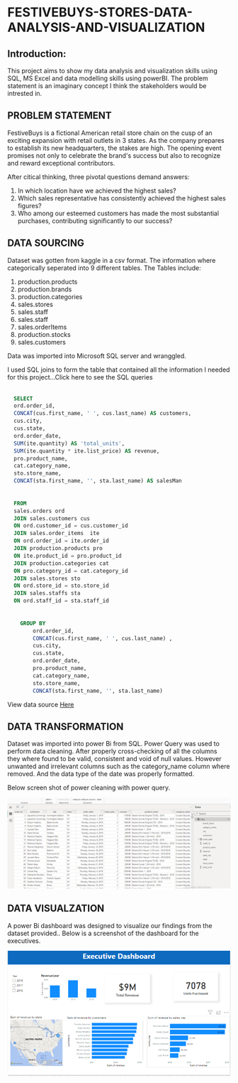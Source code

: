 # FESTIVEBUYS-STORES-DATA-ANALYSIS-AND-VISUALIZATION
## Introduction:

This project aims to show my data analysis and visualization skills using SQL, 
MS Excel and data modelling skills using powerBI. The problem statement is an imaginary concept
I think the stakeholders would be intrested in.

## PROBLEM STATEMENT

FestiveBuys is a fictional American retail store chain on the cusp of an exciting expansion with retail outlets in 3 states.
As the company prepares to establish its new headquarters, the stakes are high.
The opening event promises not only to celebrate the brand's success but also to 
recognize and reward exceptional contributors. 

After citical thinking, three pivotal questions demand answers:

1. In which location have we achieved the highest sales?
2. Which sales representative has consistently achieved the highest sales figures?
3. Who among our esteemed customers has made the most substantial purchases, contributing significantly to our success?

 
## DATA SOURCING

Dataset was gotten from kaggle in a csv format.
The information where categorically seperated into 9 different tables.
The Tables include:

1. production.products
2. production.brands
3. production.categories
4. sales.stores
5. sales.staff
6. sales.staff
7. sales.orderItems
8. production.stocks
9. sales.customers



Data was imported into Microsoft SQL server and wranggled.

I used SQL joins to form the table that contained all the information I needed for this project...Click here to see the SQL queries

```SQL

  SELECT 
  ord.order_id,
  CONCAT(cus.first_name, ' ', cus.last_name) AS customers,
  cus.city,
  cus.state,
  ord.order_date,
  SUM(ite.quantity) AS 'total_units',
  SUM(ite.quantity * ite.list_price) AS revenue,
  pro.product_name,
  cat.category_name,
  sto.store_name,
  CONCAT(sta.first_name, '', sta.last_name) AS salesMan


  FROM 
  sales.orders ord
  JOIN sales.customers cus
  ON ord.customer_id = cus.customer_id
  JOIN sales.order_items  ite
  ON ord.order_id = ite.order_id
  JOIN production.products pro
  ON ite.product_id = pro.product_id
  JOIN production.categories cat 
  ON pro.category_id = cat.category_id
  JOIN sales.stores sto
  ON ord.store_id = sto.store_id
  JOIN sales.staffs sta
  ON ord.staff_id = sta.staff_id
 

	GROUP BY
		ord.order_id,
		CONCAT(cus.first_name, ' ', cus.last_name) ,
		cus.city,
		cus.state,
		ord.order_date,
		pro.product_name,
		cat.category_name,
		sto.store_name,
		CONCAT(sta.first_name, '', sta.last_name)
```

View data source [Here](https://kaggle.com)


## DATA TRANSFORMATION

Dataset was imported into power Bi from SQL.
Power Query was used to perform data cleaning. After properly cross-checking of all the columns they where found
to be valid, consistent and void of null values.
However unwanted and irrelevant columns such as the category_name column where removed. And the data type of the date was properly 
formatted.

Below screen shot of power cleaning with power query.

![](powerQuery.png)



## DATA VISUALZATION

A power Bi dashboard was designed to visualize our findings from the dataset 
provided..
Below is a screenshot of the dashboard for the executives.

![](festiveBuys_Dashboard.png)



